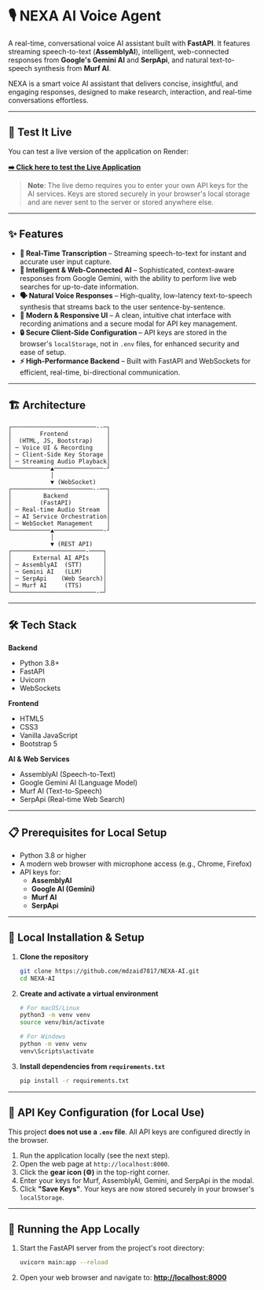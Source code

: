 # 🎙️ NEXA AI Voice Agent

A real-time, conversational voice AI assistant built with **FastAPI**. It features streaming speech-to-text (**AssemblyAI**), intelligent, web-connected responses from **Google's Gemini AI** and **SerpApi**, and natural text-to-speech synthesis from **Murf AI**.

NEXA is a smart voice AI assistant that delivers concise, insightful, and engaging responses, designed to make research, interaction, and real-time conversations effortless.

---

## 🚀 Test It Live

You can test a live version of the application on Render:

**[➡️ Click here to test the Live Application](https://nexa-ai-dpr6.onrender.com)**

> **Note**: The live demo requires you to enter your own API keys for the AI services. Keys are stored securely in your browser's local storage and are never sent to the server or stored anywhere else.

---

## ✨ Features

- **🎤 Real-Time Transcription** – Streaming speech-to-text for instant and accurate user input capture.
- **🧠 Intelligent & Web-Connected AI** – Sophisticated, context-aware responses from Google Gemini, with the ability to perform live web searches for up-to-date information.
- **🗣️ Natural Voice Responses** – High-quality, low-latency text-to-speech synthesis that streams back to the user sentence-by-sentence.
- **🎨 Modern & Responsive UI** – A clean, intuitive chat interface with recording animations and a secure modal for API key management.
- **🔒 Secure Client-Side Configuration** – API keys are stored in the browser's `localStorage`, not in `.env` files, for enhanced security and ease of setup.
- **⚡ High-Performance Backend** – Built with FastAPI and WebSockets for efficient, real-time, bi-directional communication.

---

## 🏗️ Architecture

```plaintext
┌────────────────────────--─┐
│        Frontend           │
│  (HTML, JS, Bootstrap)    │
│ ─ Voice UI & Recording    │
│ ─ Client-Side Key Storage │
│ ─ Streaming Audio Playback│
└───────────▲──────────────-┘
            │
            ▼ (WebSocket)
┌───────────────────────--──┐
│         Backend           │
│        (FastAPI)          │
│ ─ Real-time Audio Stream  │
│ ─ AI Service Orchestration│
│ ─ WebSocket Management    │
└───────────▲──────────────-┘
            │
            ▼ (REST API)
┌─────────────────────-────┐
│      External AI APIs    │
│ ─ AssemblyAI  (STT)      │
│ ─ Gemini AI   (LLM)      │
│ ─ SerpApi    (Web Search)│
│ ─ Murf AI     (TTS)      │
└────────────────────────-─┘
```
---

## 🛠️ Tech Stack

**Backend**
- Python 3.8+
- FastAPI
- Uvicorn
- WebSockets

**Frontend**
- HTML5
- CSS3
- Vanilla JavaScript
- Bootstrap 5

**AI & Web Services**
- AssemblyAI (Speech-to-Text)
- Google Gemini AI (Language Model)
- Murf AI (Text-to-Speech)
- SerpApi (Real-time Web Search)

---

## 📋 Prerequisites for Local Setup

- Python 3.8 or higher
- A modern web browser with microphone access (e.g., Chrome, Firefox)
- API keys for:
  - **AssemblyAI**
  - **Google AI (Gemini)**
  - **Murf AI**
  - **SerpApi**

---

## 🚀 Local Installation & Setup

1.  **Clone the repository**
    ```bash
    git clone https://github.com/mdzaid7817/NEXA-AI.git
    cd NEXA-AI
    ```

2.  **Create and activate a virtual environment**
    ```bash
    # For macOS/Linux
    python3 -m venv venv
    source venv/bin/activate

    # For Windows
    python -m venv venv
    venv\Scripts\activate
    ```

3.  **Install dependencies from `requirements.txt`**
    ```bash
    pip install -r requirements.txt
    ```

---

## 🔑 API Key Configuration (for Local Use)

This project **does not use a `.env` file**. All API keys are configured directly in the browser.

1.  Run the application locally (see the next step).
2.  Open the web page at `http://localhost:8000`.
3.  Click the **gear icon (⚙️)** in the top-right corner.
4.  Enter your keys for Murf, AssemblyAI, Gemini, and SerpApi in the modal.
5.  Click **"Save Keys"**. Your keys are now stored securely in your browser's `localStorage`.

---

## 🏃 Running the App Locally

1.  Start the FastAPI server from the project's root directory:
    ```bash
    uvicorn main:app --reload
    ```

2.  Open your web browser and navigate to:
    [**http://localhost:8000**](http://localhost:8000)
